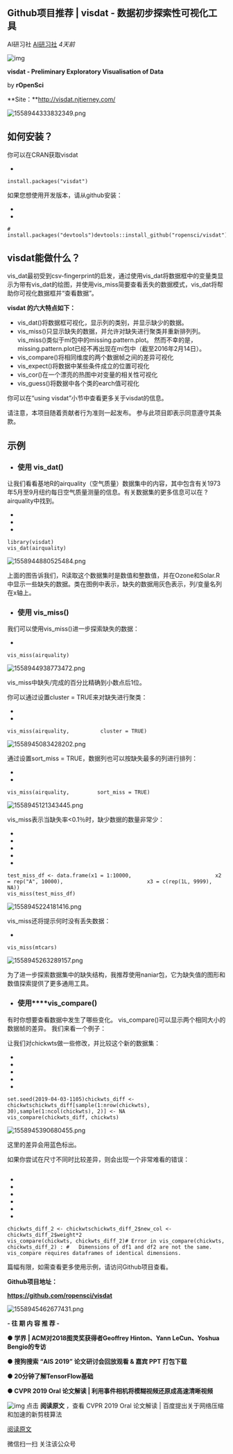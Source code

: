 ## Github项目推荐 | visdat - 数据初步探索性可视化工具

AI研习社 [AI研习社](javascript:void(0);) *4天前*

![img](https://mmbiz.qpic.cn/mmbiz_jpg/bicdMLzImlibRiboYcgtAAFwZvvLPUlRkFmiaQ8aCfWBsYib2ic7uVBLAHBtL8m8gYWxDLRdVWaAoASYXjjYclph6NlQ/640?wx_fmt=jpeg&tp=webp&wxfrom=5&wx_lazy=1&wx_co=1)

**visdat - Preliminary Exploratory Visualisation of Data**

by **rOpenSci**

**Site：**http://visdat.njtierney.com/

![1558944333832349.png](https://mmbiz.qpic.cn/mmbiz_png/bicdMLzImlibSfRR6IYfX2tAY2xUnbszRUE1FrRNcmw9rZUe0DLx8ZXkoLLKLOwZmkYRUdXTozHJzcm5nnJQULIw/640?wx_fmt=png&tp=webp&wxfrom=5&wx_lazy=1&wx_co=1)

## **如何安装？**

你可以在CRAN获取visdat

- 

```
install.packages("visdat")
```

如果您想使用开发版本，请从github安装：

- 
- 

```
# install.packages("devtools")devtools::install_github("ropensci/visdat")
```



## **visdat能做什么？**

vis_dat最初受到csv-fingerprint的启发，通过使用vis_dat将数据框中的变量类显示为带有vis_dat的绘图，并使用vis_miss简要查看丢失的数据模式，vis_dat将帮助你可视化数据框并“查看数据”。

**visdat 的六大特点如下：**

- vis_dat()将数据框可视化，显示列的类别，并显示缺少的数据。
- vis_miss()只显示缺失的数据，并允许对缺失进行聚类并重新排列列。 vis_miss()类似于mi包中的missing.pattern.plot。 然而不幸的是，missing.pattern.plot已经不再出现在mi包中（截至2016年2月14日）。
- vis_compare()将相同维度的两个数据帧之间的差异可视化
- vis_expect()将数据中某些条件成立的位置可视化
- vis_cor()在一个漂亮的热图中对变量的相关性可视化
- vis_guess()将数据中各个类的earch值可视化

你可以在“using visdat”小节中查看更多关于visdat的信息。

请注意，本项目随着贡献者行为准则一起发布。 参与此项目即表示同意遵守其条款。



## **示例**

- ### **使用** **vis_dat()**

让我们看看基地R的airquality（空气质量）数据集中的内容，其中包含有关1973年5月至9月纽约每日空气质量测量的信息。有关数据集的更多信息可以在 ?airquality中找到。

- 
- 
- 

```
library(visdat)
vis_dat(airquality)
```

![1558944880525484.png](https://mmbiz.qpic.cn/mmbiz_png/bicdMLzImlibSfRR6IYfX2tAY2xUnbszRUkmXC8iaV5jpnU9qvdNlD1ia8ibXnn0rl0ZibHsEgWJ0Hy1hic1IT5XI2QBA/640?wx_fmt=png&tp=webp&wxfrom=5&wx_lazy=1&wx_co=1)

上面的图告诉我们，R读取这个数据集时是数值和整数值，并在Ozone和Solar.R中显示一些缺失的数据。类在图例中表示，缺失的数据用灰色表示，列/变量名列在x轴上。



- ### **使用** **vis_miss()**

我们可以使用vis_miss()进一步探索缺失的数据：

- 

```
vis_miss(airquality)
```

![1558944938773472.png](https://mmbiz.qpic.cn/mmbiz_png/bicdMLzImlibSfRR6IYfX2tAY2xUnbszRU7EXQApzYGMM1fBtTWmNoJaQSw5micY5f9IF3XljSACP6v8Diaj670bgA/640?wx_fmt=png&tp=webp&wxfrom=5&wx_lazy=1&wx_co=1)

vis_miss中缺失/完成的百分比精确到小数点后1位。

你可以通过设置cluster = TRUE来对缺失进行聚类：

- 
- 

```
vis_miss(airquality,          cluster = TRUE)
```

![1558945083428202.png](https://mmbiz.qpic.cn/mmbiz_png/bicdMLzImlibSfRR6IYfX2tAY2xUnbszRUbbib03u4yxM9ZicBToAKsSvkluCOmib6IHn5nENbViaevXAFHanxAYqRGQ/640?wx_fmt=png&tp=webp&wxfrom=5&wx_lazy=1&wx_co=1)

通过设置sort_miss = TRUE，数据列也可以按缺失最多的列进行排列：

- 
- 

```
vis_miss(airquality,         sort_miss = TRUE)
```

![1558945121343445.png](https://mmbiz.qpic.cn/mmbiz_png/bicdMLzImlibSfRR6IYfX2tAY2xUnbszRU7EXQApzYGMM1fBtTWmNoJaQSw5micY5f9IF3XljSACP6v8Diaj670bgA/640?wx_fmt=png&tp=webp&wxfrom=5&wx_lazy=1&wx_co=1)

vis_miss表示当缺失率<0.1％时，缺少数据的数量非常少：

- 
- 
- 
- 
- 

```
test_miss_df <- data.frame(x1 = 1:10000,                           x2 = rep("A", 10000),                           x3 = c(rep(1L, 9999), NA))
vis_miss(test_miss_df)
```

![1558945224181416.png](https://mmbiz.qpic.cn/mmbiz_png/bicdMLzImlibSfRR6IYfX2tAY2xUnbszRUdyh0tD1xiakXnK3jJzVhLdReCMicc3xS6ceGFSrV5FIibAM4t66HFW7ew/640?wx_fmt=png&tp=webp&wxfrom=5&wx_lazy=1&wx_co=1)

vis_miss还将提示何时没有丢失数据：

- 

```
vis_miss(mtcars)
```

![1558945263289157.png](https://mmbiz.qpic.cn/mmbiz_png/bicdMLzImlibSfRR6IYfX2tAY2xUnbszRURE5z4QC1uLSu0NT2f9ytrC76vJ8R9uAWicib9vjrQPOTzpmFiaQhRVnRg/640?wx_fmt=png&tp=webp&wxfrom=5&wx_lazy=1&wx_co=1)

为了进一步探索数据集中的缺失结构，我推荐使用naniar包，它为缺失值的图形和数值探索提供了更多通用工具。



- ### **使用****vis_compare()**

有时你想要查看数据中发生了哪些变化。 vis_compare()可以显示两个相同大小的数据帧的差异。 我们来看一个例子：

让我们对chickwts做一些修改，并比较这个新的数据集：

- 
- 
- 
- 
- 

```
set.seed(2019-04-03-1105)chickwts_diff <- chickwtschickwts_diff[sample(1:nrow(chickwts), 30),sample(1:ncol(chickwts), 2)] <- NA
vis_compare(chickwts_diff, chickwts)
```

![1558945390680455.png](https://mmbiz.qpic.cn/mmbiz_png/bicdMLzImlibSfRR6IYfX2tAY2xUnbszRU2Q5W2HMJLgTKGqfzNldZR5uJ6hhqKIqJZBaggpsyn1C1UGnubAlSHA/640?wx_fmt=png&tp=webp&wxfrom=5&wx_lazy=1&wx_co=1)

这里的差异会用蓝色标出。

如果你尝试在尺寸不同时比较差异，则会出现一个非常难看的错误：

```

```

- 
- 
- 
- 
- 
- 

```
chickwts_diff_2 <- chickwtschickwts_diff_2$new_col <- chickwts_diff_2$weight*2
vis_compare(chickwts, chickwts_diff_2)# Error in vis_compare(chickwts, chickwts_diff_2) : #   Dimensions of df1 and df2 are not the same. vis_compare requires dataframes of identical dimensions.
```

篇幅有限，如需查看更多使用示例，请访问Github项目查看。



**Github项目地址：**

**https://github.com/ropensci/visdat**



![1558945462677431.png](https://mmbiz.qpic.cn/mmbiz_png/bicdMLzImlibSfRR6IYfX2tAY2xUnbszRUP2uSM25VzibsOJ0fN3iblFjmeAGNt1qSNVqicGYJRliaZqtgIxS6cm7Org/640?wx_fmt=png&tp=webp&wxfrom=5&wx_lazy=1&wx_co=1)

**- 往 期 内 容 推 荐 -**

**● 学界 | ACM对2018图灵奖获得者Geoffrey Hinton、Yann LeCun、Yoshua Bengio的专访**

**● 搜狗搜索 “AIS 2019” 论文研讨会回放观看 & 嘉宾 PPT 打包下载**

**● 20分钟了解TensorFlow基础**

**● CVPR 2019 Oral 论文解读 | 利用事件相机将模糊视频还原成高速清晰视频**



![img](https://mmbiz.qpic.cn/mmbiz_gif/bicdMLzImlibRAS3Tao2nfeJk00qqxX3axIgPV3yia4NPESGdUJEM9vsfw1O4Dg1iat7lVNAmbCMY65ia2pzfBXm5kg/640?wx_fmt=gif&tp=webp&wxfrom=5&wx_lazy=1) 点击 **阅读原文** ，查看 CVPR 2019 Oral 论文解读 | 百度提出关于网络压缩和加速的新剪枝算法

[阅读原文](https://mp.weixin.qq.com/s?__biz=MjM5ODU3OTIyOA==&mid=2650676808&idx=3&sn=ed9624c13948b8dc37afc47859119761&chksm=bec2233b89b5aa2d1db2cf457fac7491842f2ee1d31d2f721841cd1c7dadc4183a4be6634510&mpshare=1&scene=1&srcid=0530oTboicmymU1GlHsvxtaK&key=c47853a08ff0b5df26b154eda5f22946d27654e39a8477f7ad9dddd6ebcff3acd903c905932e7d514f6a4597edb925fa5d26c88b046b6252ca28482371ece803e127cf1ef193d5674174524889027084&ascene=1&uin=MjMzNDA2ODYyNQ%3D%3D&devicetype=Windows+10&version=62060833&lang=zh_CN&pass_ticket=%2BtDZ2Al0VM5wjz5XAzAxV1jJFwepKB91N4744YqAfvwEIleHxJyeJlLibQdxfrJN##)







微信扫一扫
关注该公众号
